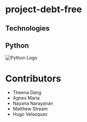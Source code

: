 # project-debt-free

## Technologies

## Python
![Python Logo](pythonlogo.png)

# Contributors

- Theena Dang
- Agnes Maria
- Nayana Narayanan
- Matthew Stream
- Hugo Velazquez
